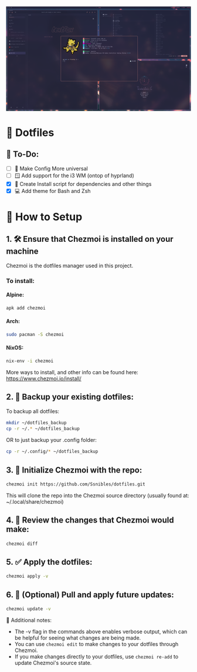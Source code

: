 ![preview.png](preview.png "Preview")

# 🎨 Dotfiles

## 📝 To-Do:

- [ ] 👾 Make Config More universal
- [ ] 🪟 Add support for the i3 WM (ontop of hyprland)
- [x] 📜 Create Install script for dependencies and other things
- [x] 💻 Add theme for Bash and Zsh

# 🚀 How to Setup

## 1. 🛠️ Ensure that Chezmoi is installed on your machine

Chezmoi is the dotfiles manager used in this project.

### To install:

#### Alpine:

```bash
apk add chezmoi
```

#### Arch:

```bash
sudo pacman -S chezmoi
```

#### NixOS:

```bash
nix-env -i chezmoi
```

More ways to install, and other info can be found here:<br>
https://www.chezmoi.io/install/

## 2. 💾 Backup your existing dotfiles:

To backup all dotfiles:

```bash
mkdir ~/dotfiles_backup
cp -r ~/.* ~/dotfiles_backup
```

OR to just backup your .config folder:

```bash
cp -r ~/.config/* ~/dotfiles_backup
```

## 3. 🏁 Initialize Chezmoi with the repo:

```bash
chezmoi init https://github.com/Ssnibles/dotfiles.git
```

This will clone the repo into the Chezmoi source directory (usually found at: ~/.local/share/chezmoi)

## 4. 👀 Review the changes that Chezmoi would make:

```bash
chezmoi diff
```

## 5. ✅ Apply the dotfiles:

```bash
chezmoi apply -v
```

## 6. 🔄 (Optional) Pull and apply future updates:

```bash
chezmoi update -v
```

📌 Additional notes:

- The -v flag in the commands above enables verbose output, which can be helpful for seeing what changes are being made.
- You can use `chezmoi edit` <file> to make changes to your dotfiles through Chezmoi.
- If you make changes directly to your dotfiles, use `chezmoi re-add` to update Chezmoi's source state.
